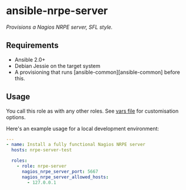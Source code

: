 # ansible-nrpe-server

*Provisions a Nagios NRPE server, SFL style.*

## Requirements

* Ansible 2.0+
* Debian Jessie on the target system
* A provisioning that runs [ansible-common][ansible-common] before this.

## Usage

You call this role as with any other roles. See [vars file](defaults/main.yml) for customisation
options.

Here's an example usage for a local development environment:

```yaml
---
- name: Install a fully functional Nagios NRPE server
  hosts: nrpe-server-test

  roles:
    - role: nrpe-server
      nagios_nrpe_server_port: 5667
      nagios_nrpe_server_allowed_hosts:
        - 127.0.0.1
```
